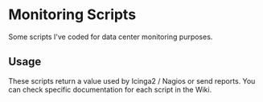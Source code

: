 # Monitoring Scripts

Some scripts I've coded for data center monitoring purposes.

## Usage

These scripts return a value used by Icinga2 / Nagios or send reports. You can check specific documentation for each script in the Wiki.
